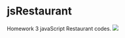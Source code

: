 # jsRestaurant
Homework 3 javaScript Restaurant codes.
<img src="https://i.hizliresim.com/2a9locs.png"></img>
